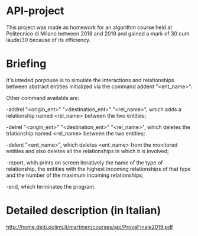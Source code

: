 # API-project
This project was made as homework for an algorithm course held at Politecnico di Milano between 2018 and 2019 and gained a mark of 30 cum laude/30 because of its efficiency.

# Briefing

It's inteded porpouse is to simulate the interactions and relationships between abstract entities initialized via the command addent "<ent_name>".

Other command available are:

-addrel "<origin_ent>" "<destination_ent>" "<rel_name>", which adds a relationship named <rel_name> between the two entities;

-delrel "<origin_ent>" "<destination_ent>" "<rel_name>", which deletes the trlationship named <rel_name> between the two entities;

-delent "<ent_name>", which deletes <ent_name> from the monitored entities and also deletes all the relationships in which it is involved;

-report, whih prints on screen iteratively the name of the type of relationship, the entities with the highest incoming relationships of that type and the number of the maximum incoming relationships;

-end, which terminates the program.

# Detailed description (in Italian)

http://home.deib.polimi.it/martinen/courses/api/ProvaFinale2019.pdf
